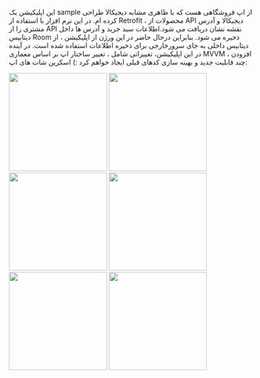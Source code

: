 این اپلیکیشن یک sample از اپ فروشگاهی هست که با ظاهری مشابه دیجیکالا طراحی کرده ام.
در این نرم افزار با استفاده از Retrofit ، محصولات از API دیجیکالا و آدرس مشتری را از API نقشه نشان دریافت می شود.اطلاعات سبد خرید و آدرس ها داخل دیتابیس Room ذخیره می شود. بنابراین درحال حاضر در این ورژن از اپلیکیشن ، از دیتابیس داخلی به جای سرورخارجی برای ذخیره اطلاعات استفاده شده است.
در آینده در این اپلیکیشن، تغییراتی شامل ، تغییر ساختار اپ بر اساس معماری MVVM ، افزودن چند قابلیت جدید و بهینه سازی کدهای قبلی ایجاد خواهم کرد :)
اسکرین شات های اپ:

<img src="https://github.com/alix01z/SuperMarketApp/assets/69985893/ce536c07-7e9f-4617-83cb-b1f7a34fa105" width="200">
<img src="https://github.com/alix01z/SuperMarketApp/assets/69985893/eb152ebd-73f0-4fc2-83ff-518bc506f611" width="200">
<img src="https://github.com/alix01z/SuperMarketApp/assets/69985893/aaceb228-0637-4b60-a0a0-43127da9ec27" width="200">
<img src="https://github.com/alix01z/SuperMarketApp/assets/69985893/042a4bc8-703e-40a3-a62a-5d34136001c8" width="200">
<img src="https://github.com/alix01z/SuperMarketApp/assets/69985893/1bae9164-af2b-40eb-b509-9288c243f6ac" width="200">
<img src="https://github.com/alix01z/SuperMarketApp/assets/69985893/234956d1-d2f5-4d02-bf4a-0bcc0737538c" width="200">




